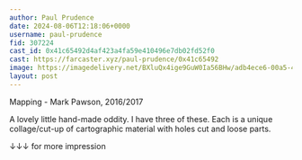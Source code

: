 ```yaml
---
author: Paul Prudence
date: 2024-08-06T12:18:06+0000
username: paul-prudence
fid: 307224
cast_id: 0x41c65492d4af423a4fa59e410496e7db02fd52f0
cast: https://farcaster.xyz/paul-prudence/0x41c65492
image: https://imagedelivery.net/BXluQx4ige9GuW0Ia56BHw/adb4ece6-00a5-46d6-c140-06e8ec057f00/original
layout: post
---
```


Mapping - Mark Pawson, 2016/2017

A lovely little hand-made oddity. I have three of these. Each is a unique collage/cut-up of cartographic material with holes cut and loose parts.

↓↓↓ for more impression

<img src='https://imagedelivery.net/BXluQx4ige9GuW0Ia56BHw/adb4ece6-00a5-46d6-c140-06e8ec057f00/original' alt='' referrerpolicy='no-referrer'/>
